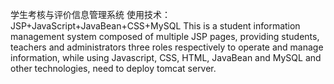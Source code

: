 学生考核与评价信息管理系统
使用技术：JSP+JavaScript+JavaBean+CSS+MySQL
This is a student information management system composed of multiple JSP pages, providing students, teachers and administrators three roles respectively to operate and manage information, while using Javascript, CSS, HTML, JavaBean and MySQL and other technologies, need to deploy tomcat server.
